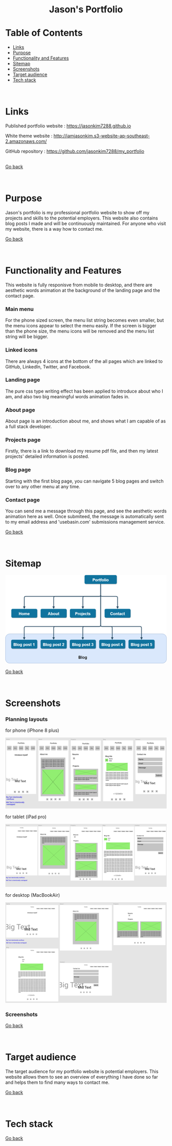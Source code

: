 <h1 align="center"> Jason's Portfolio
</h1>

# Table of Contents
* [Links](#Links)
* [Purpose](#Purpose)
* [Functionality and Features](#Functionality-and-Features)
* [Sitemap](#Sitemap)
* [Screenshots](#Screenshots)
* [Target audience](#Target-audience)
* [Tech stack](#Tech-stack)
<br /><br /><br />

# Links
Published portfolio website : https://jasonkim7288.github.io

White theme website : http://iamjasonkim.s3-website-ap-southeast-2.amazonaws.com/

GitHub repository :  https://github.com/jasonkim7288/my_portfolio<br /><br />

[Go back](#table-of-contents)<br /><br /><br />

# Purpose
Jason's portfolio is my professional portfolio website to show off my projects and skills to the potential employers. This website also contains blog posts I made and will be continuously maintained. For anyone who visit my website, there is a way how to contact me.<br />

[Go back](#table-of-contents)<br /><br /><br />

# Functionality and Features

This website is fully responisve from mobile to desktop, and there are aesthetic words animation at the background of the landing page and the contact page. <br /> 

### Main menu
For the phone sized screen, the menu list string becomes even smaller, but the menu icons appear to select the menu easily. If the screen is bigger than the phone size, the menu icons will be removed and the menu list string will be bigger.

### Linked icons
There are always 4 icons at the bottom of the all pages which are linked to GitHub, LinkedIn, Twitter, and Facebook.

### Landing page
The pure css type writing effect has been applied to introduce about who I am, and also two big meaningful words animation fades in.

### About page
About page is an introduction about me, and shows what I am capable of as a full stack developer.

### Projects page
Firstly, there is a link to download my resume pdf file, and then my latest projects' detailed information is posted.

### Blog page
Starting with the first blog page, you can navigate 5 blog pages and switch over to any other menu at any time.

### Contact page
You can send me a message through this page, and see the aesthetic words animation here as well. Once submiteed, the message is automatically sent to my email address and 'usebasin.com' submissions management service.

[Go back](#table-of-contents)<br /><br /><br />

# Sitemap
![Sitemap](docs/sitemap.png)

[Go back](#table-of-contents)<br /><br /><br />

# Screenshots
### Planning layouts
for phone (iPhone 8 plus)

![Wireframe for iPhon 8 plus](docs/Figma_iPhone8_plus.png)

for tablet (iPad pro)

![Wireframe for iPad pro](docs/Figma_iPad_pro.png)

for desktop (MacBookAir)

![Wireframe for](docs/Figma_MacBookAir.png)

### Screenshots


[Go back](#table-of-contents)<br /><br /><br />

# Target audience
The target audience for my portfolio website is potential employers. This website allows them to see an overview of everything I have done so far and helps them to find many ways to contact me.

[Go back](#table-of-contents)<br /><br /><br />

# Tech stack



[Go back](#table-of-contents)<br /><br /><br />
